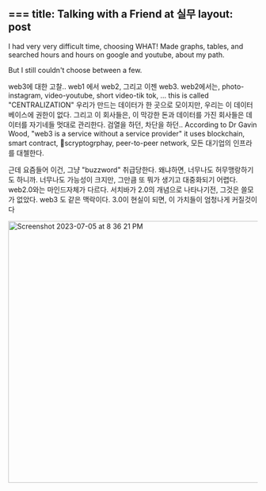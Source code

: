 ===
title: Talking with a Friend at 실무
layout: post
---

I had very very difficult time, choosing WHAT! 
Made graphs, tables, and searched hours and hours on google and youtube, about my path.

But I still couldn't choose between a few.  

web3에 대한 고찰..
web1 에서 web2, 그리고 이젠 web3. 
web2에서는, photo-instagram, video-youtube, short video-tik tok, ... 
this is called "CENTRALIZATION"
우리가 만드는 데이터가 한 곳으로 모이지만, 우리는 이 데이터베이스에 권한이 없다.
그리고 이 회사들은, 이 막강한 돈과 데이터를 가진 회사들은 데이터를 자기네들 멋대로 관리한다. 검열을 하던, 차단을 하던..
According to Dr Gavin Wood, "web3 is a service without a service provider"
it uses blockchain, smart contract, scryptogrphay, peer-to-peer network, 모든 대기업의 인프라를 대첼한다.

근데 요즘들어 이건, 그냥 "buzzword" 취급당한다. 왜냐하면, 너무나도 허무맹랑하기도 하니까. 너무나도 가능성이 크지만, 그만큼 또 뭐가 생기고 대중화되기 어렵다.
web2.0와는 마인드자체가 다르다.
서치바가 2.0의 개념으로 나타나기전, 그것은 쓸모가 없았다. 
web3 도 같은 맥락이다. 3.0이 현실이 되면, 이 가치들이 엄청나게 커질것이다

<img width="528" alt="Screenshot 2023-07-05 at 8 36 21 PM" src="https://github.com/60eokk/60eokk.github.io/assets/117603244/91fec00f-057d-4f2e-b6d9-245c144b4fe3">
